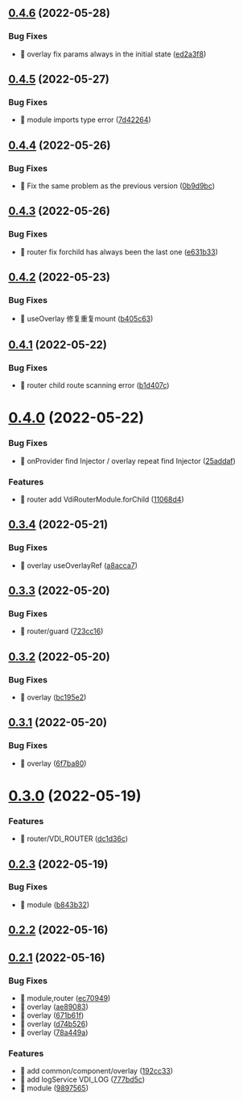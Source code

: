 

## [0.4.6](https://github.com/JinghuiS/vdi/compare/v0.4.5...v0.4.6) (2022-05-28)


### Bug Fixes

* 🐛 overlay fix params always in the initial state ([ed2a3f8](https://github.com/JinghuiS/vdi/commit/ed2a3f8294e33d7ae0aa1264046a7123b59145e8))

## [0.4.5](https://github.com/JinghuiS/vdi/compare/v0.4.4...v0.4.5) (2022-05-27)


### Bug Fixes

* 🐛 module imports type error ([7d42264](https://github.com/JinghuiS/vdi/commit/7d4226489a7a63163b2ced4565b80a90deb8ea56))

## [0.4.4](https://github.com/JinghuiS/vdi/compare/v0.4.3...v0.4.4) (2022-05-26)


### Bug Fixes

* 🐛 Fix the same problem as the previous version ([0b9d9bc](https://github.com/JinghuiS/vdi/commit/0b9d9bcacd3244ebc02b2e4b84f583da9fd38bdb))

## [0.4.3](https://github.com/JinghuiS/vdi/compare/v0.4.2...v0.4.3) (2022-05-26)


### Bug Fixes

* 🐛 router fix forchild has always been the last one ([e631b33](https://github.com/JinghuiS/vdi/commit/e631b3326070040d9618a3730ac264546ecd7879))

## [0.4.2](https://github.com/JinghuiS/vdi/compare/v0.4.1...v0.4.2) (2022-05-23)


### Bug Fixes

* 🐛 useOverlay 修复重复mount ([b405c63](https://github.com/JinghuiS/vdi/commit/b405c63e86416778a9e1b6a041ee9a72e92ddd20))

## [0.4.1](https://github.com/JinghuiS/vdi/compare/v0.4.0...v0.4.1) (2022-05-22)


### Bug Fixes

* 🐛 router child route  scanning error ([b1d407c](https://github.com/JinghuiS/vdi/commit/b1d407c1a473c190228b41f3ef5581c0f7477eb8))

# [0.4.0](https://github.com/JinghuiS/vdi/compare/v0.3.4...v0.4.0) (2022-05-22)


### Bug Fixes

* 🐛 onProvider find Injector / overlay repeat find Injector ([25addaf](https://github.com/JinghuiS/vdi/commit/25addaf9f552765d3801a173a5f5ed09c4a98ba5))


### Features

* 🎸 router add VdiRouterModule.forChild ([11068d4](https://github.com/JinghuiS/vdi/commit/11068d4c46d5e07a25f5cd82cb56286b823a1467))

## [0.3.4](https://github.com/JinghuiS/vdi/compare/v0.3.3...v0.3.4) (2022-05-21)


### Bug Fixes

* 🐛 overlay useOverlayRef ([a8acca7](https://github.com/JinghuiS/vdi/commit/a8acca779acc897f1fb89adcd69500e36af9f116))

## [0.3.3](https://github.com/JinghuiS/vdi/compare/v0.3.2...v0.3.3) (2022-05-20)


### Bug Fixes

* 🐛 router/guard ([723cc16](https://github.com/JinghuiS/vdi/commit/723cc1650776e07ce5db8d2aeea87f8c760a7bd9))

## [0.3.2](https://github.com/JinghuiS/vdi/compare/v0.3.1...v0.3.2) (2022-05-20)


### Bug Fixes

* 🐛 overlay ([bc195e2](https://github.com/JinghuiS/vdi/commit/bc195e2e78d6c4bea706b087778fa48960171750))

## [0.3.1](https://github.com/JinghuiS/vdi/compare/v0.3.0...v0.3.1) (2022-05-20)


### Bug Fixes

* 🐛 overlay ([6f7ba80](https://github.com/JinghuiS/vdi/commit/6f7ba80df6f3bc0047d54cd7277c94648c57c4aa))

# [0.3.0](https://github.com/JinghuiS/vdi/compare/v0.2.3...v0.3.0) (2022-05-19)


### Features

* 🎸 router/VDI_ROUTER ([dc1d36c](https://github.com/JinghuiS/vdi/commit/dc1d36ceb991165720077c60dc6da80e1ed1ecc4))

## [0.2.3](https://github.com/JinghuiS/vdi/compare/v0.2.2...v0.2.3) (2022-05-19)


### Bug Fixes

* 🐛 module ([b843b32](https://github.com/JinghuiS/vdi/commit/b843b3228152ef18bfd67764956f1c5ffb886de0))

## [0.2.2](https://github.com/JinghuiS/vdi/compare/0.2.1...v0.2.2) (2022-05-16)



## [0.2.1](https://github.com/JinghuiS/vdi/compare/777bd5c87acbbb5977beca11f20f5cbef13ef874...0.2.1) (2022-05-16)


### Bug Fixes

* 🐛 module,router ([ec70949](https://github.com/JinghuiS/vdi/commit/ec709490e261088eb4c6731d7b0060e2d6624fa8))
* 🐛 overlay ([ae89083](https://github.com/JinghuiS/vdi/commit/ae890831d27b7fd0145ac7acdb4b1e29d33e3651))
* 🐛 overlay ([671b61f](https://github.com/JinghuiS/vdi/commit/671b61f859b03d53acd1b79612ea3d090af43517))
* 🐛 overlay ([d74b526](https://github.com/JinghuiS/vdi/commit/d74b5264c98474a454fa310b0f3a2661072580e6))
* 🐛 overlay ([78a449a](https://github.com/JinghuiS/vdi/commit/78a449a2723473309e3206be238d16f4ffd8cbda))


### Features

* 🎸 add common/component/overlay ([192cc33](https://github.com/JinghuiS/vdi/commit/192cc33cd417341496c241a8e9c649d2b7b2f9fc))
* 🎸 add logService VDI_LOG ([777bd5c](https://github.com/JinghuiS/vdi/commit/777bd5c87acbbb5977beca11f20f5cbef13ef874))
* 🎸 module ([9897565](https://github.com/JinghuiS/vdi/commit/9897565d245120459bd0c7630ec4e1dddb9a09b1))